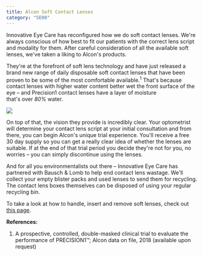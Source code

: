```yaml
---
title: Alcon Soft Contact Lenses
category: "SE00"
---
```

<div>Innovative Eye Care has reconfigured how we do soft contact lenses. We're always conscious of how best to fit our patients with the correct lens script and modality for them. After careful consideration of all the available soft lenses, we've taken a liking to Alcon's products.</div>

They're at the forefront of soft lens technology and have just released a brand new range of daily disposable soft contact lenses that have been proven to be some of the most comfortable available.<sup>1</sup> That's because contact lenses with higher water content better wet the front surface of the eye – and Precision1 contact lenses have a layer of moisture that's over <i>80%</i> water.

![](/uploads/table-top-02-767x1100.png)

On top of that, the vision they provide is incredibly clear. Your optometrist will determine your contact lens script at your initial consultation and from there, you can begin Alcon's unique trial experience. You'll receive a free 30 day supply so you can get a really clear idea of whether the lenses are suitable. If at the end of that trial period you decide they're not for you, no worries – you can simply discontinue using the lenses.

And for all you environmentalists out there – Innovative Eye Care has partnered with Bausch & Lomb to help end contact lens wastage. We'll collect your empty blister packs and used lenses to send them for recycling. The contact lens boxes themselves can be disposed of using your regular recycling bin.

To take a look at how to handle, insert and remove soft lenses, check out [this page](https://innovativeeyecare.com.au/patient-resources/care-of-soft-disposable-contact-lenses).

**References:**

1. A prospective, controlled,  double-masked clinical trial to evaluate the performance of PRECISION1™; Alcon data on file, 2018 (available upon request)
